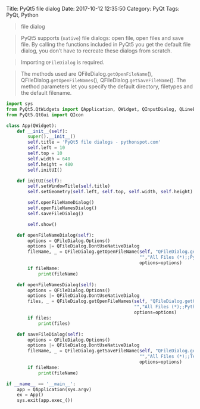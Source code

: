 Title: PyQt5 file dialog
Date: 2017-10-12 12:35:50
Category: PyQt
Tags: PyQt, Python

> file dialog

> PyQt5 supports (`native`) file dialogs: open file, open files and save file. By calling the functions included in PyQt5 you get the default file dialog, you don’t have to recreate these dialogs from scratch.

> Importing `QFileDialog` is required.

> The methods used are QFileDialog.`getOpenFileName`(), QFileDialog.`getOpenFileNames`(), QFileDialog.`getSaveFileName`(). The method parameters let you specify the default directory, filetypes and the default filename.

```python
import sys
from PyQt5.QtWidgets import QApplication, QWidget, QInputDialog, QLineEdit, QFileDialog
from PyQt5.QtGui import QIcon

class App(QWidget):
    def __init__(self):
        super().__init__()
        self.title = 'PyQt5 file dialogs - pythonspot.com'
        self.left = 10
        self.top = 10
        self.width = 640
        self.height = 480
        self.initUI()

    def initUI(self):
        self.setWindowTitle(self.title)
        self.setGeometry(self.left, self.top, self.width, self.height)

        self.openFileNameDialog()
        self.openFileNamesDialog()
        self.saveFileDialog()

        self.show()

    def openFileNameDialog(self):
        options = QFileDialog.Options()
        options |= QFileDialog.DontUseNativeDialog
        fileName, _ = QFileDialog.getOpenFileName(self, "QFileDialog.getOpenFileName()",\
                                                  "","All Files (*);;Python Files (*.py)",\
                                                  options=options)
        if fileName:
            print(fileName)

    def openFileNamesDialog(self):
        options = QFileDialog.Options()
        options |= QFileDialog.DontUseNativeDialog
        files, _ = QFileDialog.getOpenFileNames(self, "QFileDialog.getOpenFileNames()",\
                                                "","All Files (*);;Python Files (*.py)",\
                                                options=options)
        if files:
            print(files)

    def saveFileDialog(self):
        options = QFileDialog.Options()
        options |= QFileDialog.DontUseNativeDialog
        fileName, _ = QFileDialog.getSaveFileName(self, "QFileDialog.getSaveFileName()",\
                                                  "","All Files (*);;Text Files (*.txt)",\
                                                  options=options)
        if fileName:
            print(fileName)

if __name__ == '__main__':
    app = QApplication(sys.argv)
    ex = App()
    sys.exit(app.exec_())
```

